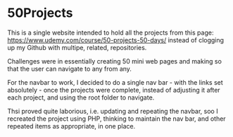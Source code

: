 ﻿# 50Projects


This is a single website intended to hold all the projects from this page:
https://www.udemy.com/course/50-projects-50-days/
instead of clogging up my Github with multipe, related, repositories.

Challenges were in essentially creating 50 mini web pages and making so that the user can navigate to any from any.

For the navbar to work, I decided to do a single nav bar - with the links set absolutely - once the projects were complete, instead of adjusting it after each project, and using the root folder to navigate.

Thsi proved quite laborious, i.e. updating and repeating the navbar, soo I recreated the project using PHP, thinking to maintain the nav bar, and other repeated items as appropriate, in one place.
